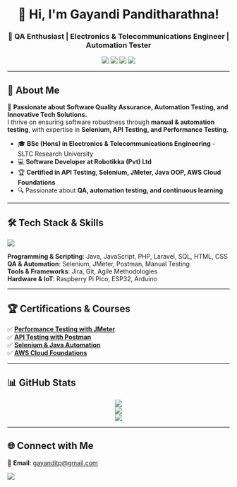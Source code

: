 <h1 align="center">👋 Hi, I'm Gayandi Panditharathna!</h1>
<h3 align="center">🎯 QA Enthusiast | Electronics & Telecommunications Engineer | Automation Tester</h3>

<p align="center">
  <img src="https://img.shields.io/badge/-Manual%20Testing-blue?style=for-the-badge" />
  <img src="https://img.shields.io/badge/-Automation%20Testing-yellow?style=for-the-badge" />
  <img src="https://img.shields.io/badge/-Selenium-green?style=for-the-badge" />
  <img src="https://img.shields.io/badge/-API%20Testing-orange?style=for-the-badge" />
</p>

---

## 📌 **About Me**
🚀 **Passionate about Software Quality Assurance, Automation Testing, and Innovative Tech Solutions.**  
I thrive on ensuring software robustness through **manual & automation testing**, with expertise in **Selenium, API Testing, and Performance Testing**.  

- 🎓 **BSc (Hons) in Electronics & Telecommunications Engineering** - SLTC Research University  
- 💻 **Software Developer at Robotikka (Pvt) Ltd**  
- 🏆 **Certified in API Testing, Selenium, JMeter, Java OOP, AWS Cloud Foundations**  
- 🔍 Passionate about **QA, automation testing, and continuous learning**  

---

## 🛠 **Tech Stack & Skills**
  
<p align="left">
  <img src="https://skillicons.dev/icons?i=java,php,js,html,css,mysql,postgres,selenium,postman,linux,git,github,jira" />
</p>

**Programming & Scripting**: Java, JavaScript, PHP, Laravel, SQL, HTML, CSS  
**QA & Automation**: Selenium, JMeter, Postman, Manual Testing  
**Tools & Frameworks**: Jira, Git, Agile Methodologies  
**Hardware & IoT**: Raspberry Pi Pico, ESP32, Arduino  

---

## 🏆 **Certifications & Courses**
✅ **[Performance Testing with JMeter](https://www.coursera.org/account/accomplishments/verify/UA2LROW9Y2DF?utm_source=ln&utm_medium=certificate&utm_content=cert_image&utm_campaign=sharing_cta&utm_product=project)**  
✅ **[API Testing with Postman](https://www.coursera.org/account/accomplishments/verify/IR1GOYXKKI3J?utm_source=ln&utm_medium=certificate&utm_content=cert_image&utm_campaign=sharing_cta&utm_product=project)**  
✅ **[Selenium & Java Automation](https://www.coursera.org/account/accomplishments/verify/TCELWDX0OT0M?utm_source=ln&utm_medium=certificate&utm_content=cert_image&utm_campaign=sharing_cta&utm_product=project)**  
✅ **[AWS Cloud Foundations](https://www.credly.com/badges/7424d3ef-9043-4eda-9014-c662d31b6f1d/linked_in?t=rwhmgk)**  

---

## 📊 **GitHub Stats**
<p align="center">
  <img src="https://github-readme-streak-stats.herokuapp.com/?user=GayandiTP&theme=radical&hide_border=true" />
  <br/>
  <img src="https://github-readme-stats.vercel.app/api?username=GayandiTP&show_icons=true&theme=radical&hide_border=true" />
  <br/>
  <img src="https://github-readme-stats.vercel.app/api/top-langs/?username=GayandiTP&layout=compact&theme=radical&hide_border=true" />
</p>

---

## 🌐 **Connect with Me**
📩 **Email**: [gayanditp@gmail.com](mailto:gayanditp@gmail.com)  
<p align="left">
  <a href="https://www.linkedin.com/in/gayanditp">
    <img src="https://img.shields.io/badge/-LinkedIn-blue?style=for-the-badge&logo=linkedin" />
  </a>
</p>
